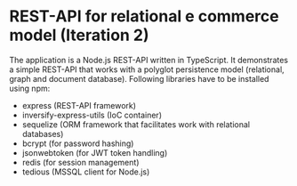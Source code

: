 # REST-API for relational e commerce model (Iteration 2)
The application is a Node.js REST-API written in TypeScript.
It demonstrates a simple REST-API that works with a polyglot persistence model (relational, graph and document database).
Following libraries have to be installed using npm:

* express (REST-API framework)
* inversify-express-utils (IoC container)
* sequelize (ORM framework that facilitates work with relational databases)
* bcrypt (for password hashing)
* jsonwebtoken (for JWT token handling)
* redis (for session management)
* tedious (MSSQL client for Node.js)

